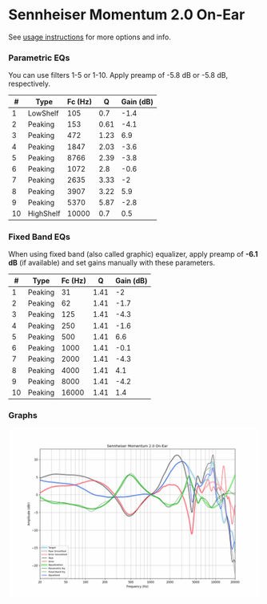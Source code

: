 # Sennheiser Momentum 2.0 On-Ear
See [usage instructions](https://github.com/jaakkopasanen/AutoEq#usage) for more options and info.

### Parametric EQs
You can use filters 1-5 or 1-10. Apply preamp of -5.8 dB or -5.8 dB, respectively.

|   # | Type      |   Fc (Hz) |    Q |   Gain (dB) |
|-----|-----------|-----------|------|-------------|
|   1 | LowShelf  |       105 | 0.7  |        -1.4 |
|   2 | Peaking   |       153 | 0.61 |        -4.1 |
|   3 | Peaking   |       472 | 1.23 |         6.9 |
|   4 | Peaking   |      1847 | 2.03 |        -3.6 |
|   5 | Peaking   |      8766 | 2.39 |        -3.8 |
|   6 | Peaking   |      1072 | 2.8  |        -0.6 |
|   7 | Peaking   |      2635 | 3.33 |        -2   |
|   8 | Peaking   |      3907 | 3.22 |         5.9 |
|   9 | Peaking   |      5370 | 5.87 |        -2.8 |
|  10 | HighShelf |     10000 | 0.7  |         0.5 |

### Fixed Band EQs
When using fixed band (also called graphic) equalizer, apply preamp of **-6.1 dB** (if available) and set gains manually with these parameters.

|   # | Type    |   Fc (Hz) |    Q |   Gain (dB) |
|-----|---------|-----------|------|-------------|
|   1 | Peaking |        31 | 1.41 |        -2   |
|   2 | Peaking |        62 | 1.41 |        -1.7 |
|   3 | Peaking |       125 | 1.41 |        -4.3 |
|   4 | Peaking |       250 | 1.41 |        -1.6 |
|   5 | Peaking |       500 | 1.41 |         6.6 |
|   6 | Peaking |      1000 | 1.41 |        -0.1 |
|   7 | Peaking |      2000 | 1.41 |        -4.3 |
|   8 | Peaking |      4000 | 1.41 |         4.1 |
|   9 | Peaking |      8000 | 1.41 |        -4.2 |
|  10 | Peaking |     16000 | 1.41 |         1.4 |

### Graphs
![](./Sennheiser%20Momentum%202.0%20On-Ear.png)
